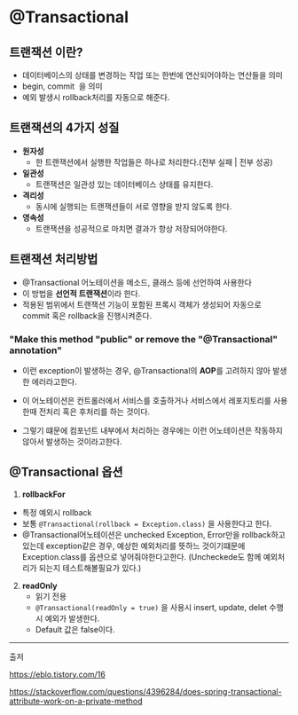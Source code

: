 # @Transactional



##  트랜잭션 이란?

- 데이터베이스의 상태를 변경하는 작업 또는 한번에 연산되어야하는 연산들을 의미
- begin, commit  을 의미
- 예외 발생시 rollback처리를 자동으로 해준다.

## 트랜잭션의 4가지 성질

- **원자성**
  - 한 트랜잭션에서 실행한 작업들은 하나로 처리한다.(전부 실패 | 전부 성공)
- **일관성**
  - 트랜잭션은 일관성 있는 데이터베이스 상태를 유지한다.
- **격리성**
  - 동시에 실행되는 트랜잭션들이 서로 영향을 받지 않도록 한다.
- **영속성**
  - 트랜잭션을 성공적으로 마치면 결과가 항상 저장되어야한다.

## 트랜잭션 처리방법

- @Transactional 어노테이션을 메소드, 클래스 등에 선언하여 사용한다
- 이 방법을 **선언적 트랜잭션**이라 한다.
- 적용된 범위에서 트랜잭션 기능이 포함된 프록시 객체가 생성되어 자동으로 commit 혹은 rollback을 진행시켜준다.

### "Make this method "public" or remove the "@Transactional" annotation"

- 이런 exception이 발생하는 경우, @Transactional의 **AOP**를 고려하지 않아 발생한 에러라고한다.

- 이 어노테이션은 컨트롤러에서 서비스를 호출하거나 서비스에서 레포지토리를 사용한때 전처리 혹은 후처리를 하는 것이다.

- 그렇기 떄문에 컴포넌트 내부에서 처리하는 경우에는 이런 어노테이션은 작동하지 않아서 발생하는 것이라고한다.

  

## @Transactional 옵션

1.  **rollbackFor**
   - 특정 예외시 rollback
   - 보통  `@Transactional(rollback = Exception.class)` 을 사용한다고 한다.
   - @Transactional어노테이션은 unchecked Exception, Error만을 rollback하고 있는데 exception같은 경우, 예상한 예외처리를 뜻하느 것이기떄문에  Exception.class를 옵션으로 넣어줘야한다고한다.
     (Uncheckede도 함께 예외처리가 되는지 테스트해볼필요가 있다.)
2. **readOnly**
   - 읽기 전용
   - `@Transactional(readOnly = true)` 을 사용시 insert, update, delet 수행시 예외가 발생한다.
   - Default 값은 false이다.

------------

출저

https://eblo.tistory.com/16

https://stackoverflow.com/questions/4396284/does-spring-transactional-attribute-work-on-a-private-method